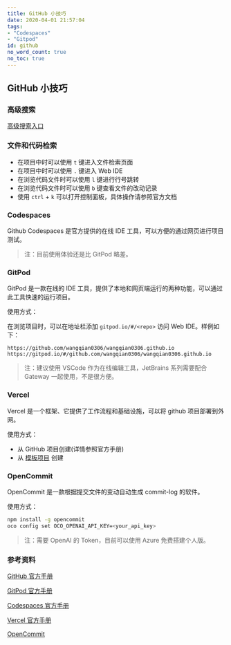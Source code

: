 ```yaml
---
title: GitHub 小技巧
date: 2020-04-01 21:57:04
tags: 
- "Codespaces"
- "Gitpod"
id: github
no_word_count: true
no_toc: true
---
```


## GitHub 小技巧

### 高级搜索

[高级搜索入口](https://github.com/search/advanced)

### 文件和代码检索

- 在项目中时可以使用 `t` 键进入文件检索页面
- 在项目中时可以使用 `.` 键进入 Web IDE
- 在浏览代码文件时可以使用 `l` 键进行行号跳转
- 在浏览代码文件时可以使用 `b` 键查看文件的改动记录
- 使用 `ctrl` + `k` 可以打开控制面板，具体操作请参照官方文档

### Codespaces

Github Codespaces 是官方提供的在线 IDE 工具，可以方便的通过网页进行项目测试。

> 注：目前使用体验还是比 GitPod 略差。

### GitPod 

GitPod 是一款在线的 IDE 工具，提供了本地和网页端运行的两种功能，可以通过此工具快速的运行项目。

使用方式：

在浏览项目时，可以在地址栏添加 `gitpod.io/#/<repo>` 访问 Web IDE。样例如下：

```text
https://github.com/wangqian0306/wangqian0306.github.io
https://gitpod.io/#/github.com/wangqian0306/wangqian0306.github.io
```

> 注：建议使用 VSCode 作为在线编辑工具，JetBrains 系列需要配合 Gateway 一起使用，不是很方便。

### Vercel

Vercel 是一个框架、它提供了工作流程和基础设施，可以将 github 项目部署到外网。

使用方式：

- 从 GitHub 项目创建(详情参照官方手册)
- 从 [模板项目](https://vercel.com/new/templates) 创建

### OpenCommit

OpenCommit 是一款根据提交文件的变动自动生成 commit-log 的软件。

使用方式：

```bash
npm install -g opencommit
oco config set OCO_OPENAI_API_KEY=<your_api_key>
```

> 注：需要 OpenAI 的 Token，目前可以使用 Azure 免费搭建个人版。

### 参考资料

[GitHub 官方手册](https://docs.github.com/cn)

[GitPod 官方手册](https://www.gitpod.io/docs)

[Codespaces 官方手册](https://docs.github.com/en/codespaces)

[Vercel 官方手册](https://vercel.com/docs)

[OpenCommit](https://github.com/di-sukharev/opencommit)
